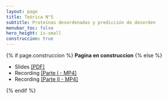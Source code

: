 ```yaml
---
layout: page
title: Teórica N°5
subtitle: Proteínas desordenadas y predicción de desorden
menubar_toc: false
hero_height: is-small
construccion: true
---
```


{% if page.construccion %}
**Pagina en construccion**
{% else %}

- Slides [[PDF]](https://drive.google.com/file/d/1pHriaGoy4vvyzFmn-7yxjVq3i-tyHCMw/view?usp=sharing)
- Recording [[Parte I - MP4]](https://drive.google.com/file/d/1RtXqiY-YOPVgEGYjgdq7SG2e68LCIgC-/view?usp=sharing)
- Recording [[Parte II - MP4]](https://drive.google.com/file/d/1qtLrwtradfsqBPVDC55f0a_411ekBPqg/view?usp=sharing)

<!--
<iframe src="https://drive.google.com/file/d/18njeGvEddr9mcPBKF69ckBQCaSVipKo5/preview" width="800" height="440"></iframe> 
-->
{% endif %}
